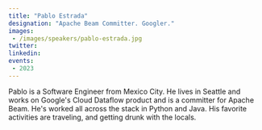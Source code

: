```yaml
---
title: "Pablo Estrada"
designation: "Apache Beam Committer. Googler."
images:
 - /images/speakers/pablo-estrada.jpg
twitter: 
linkedin: 
events:
 - 2023
---
```


Pablo is a Software Engineer from Mexico City. He lives in Seattle and works on Google's Cloud Dataflow product and is a committer for Apache Beam. He's worked all across the stack in Python and Java. His favorite activities are traveling, and getting drunk with the locals.